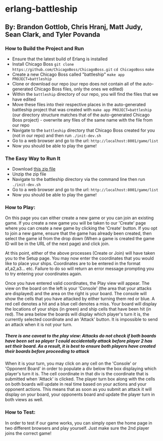 # erlang-battleship
## By: Brandon Gottlob, Chris Hranj, Matt Judy, Sean Clark, and Tyler Povanda

### How to Build the Project and Run
- Ensure that the latest build of Erlang is installed
- Install Chicago Boss
`git clone https://github.com/ChicagoBoss/ChicagoBoss.git`
`cd ChicagoBoss`
`make`
- Create a new Chicago Boss called "battleship"
`make app PROJECT=battleship`
- Clone or download our repo (our repo does not contain all of the auto-generated Chicago Boss files, only the ones we edited)
- Within the `battleship` directory of our repo, you will find the files that we have edited
 - Move these files into their respective places in the auto-generated battleship project that was created with `make app PROJECT=battleship` (our directory structure matches that of the auto-generated Chicago Boss project) - overwrite any files of the same name with the file from our repo
- Navigate to the `battleship` directory that Chicago Boss created for you (not in our repo) and then run `./init-dev.sh`
- Go to a web browser and go to the url: `http://localhost:8001/game/list`
 - Now you should be able to play the game!

### The Easy Way to Run It
- Download [this zip file](https://s3.amazonaws.com/proglang/battleship.zip)
- Unzip the zip file
- Navigate to the battleship directory via the command line then run `./init-dev.sh`
- Go to a web browser and go to the url: `http://localhost:8001/game/list`
 - Now you should be able to play the game!

### How to Play:
On this page you can either create a new game or you can join an existing game.
If you create a new game you will be taken to our 'Create' page where you can create a new game by clicking the 'Create' button.
If you opt to join a new game, ensure that the game has already been created, then select the game id from the drop down (When
a game is created the game ID will be in the URL of the next page) and click join.

At this point, either of the above processes (Create or Join) will have taken you to the Setup page. You may now enter the coordinates
that you would like to place your ships. Coordinates are to be entered in the format a1,a2,a3... etc. Failure to do so will return an error message
prompting you to try entering your coordinates again.

Once you have entered valid coordinates, the Play view will appear. The view on the board on the left is your 'Console' (the area that your attacks are displayed)
and the area on the right is your board. The console will show the cells that you have attacked by either turning them red or blue.
A red cell denotes a hit and a blue cell denotes a miss. Your board will display the locations of your ships (in green) and ship cells
that have been hit (in red). The area below the boards will display which player's turn it is, the currently selected coordinate and
an 'Attack' button. It is impossible to send an attack when it is not your turn.

##### There is one caveat to the play view: Attacks do not check if both boards have been set so player 1 could accidentally attack before player 2 has set their board. As a result, it is best to ensure both players have created their boards before proceeding to attack

When it is your turn, you may click on any cell on the 'Console' or 'Opponent Board' in order to populate a div below the box displaying
which player's turn it is. The cell coordinate in that div is the coordinate that is submitted when 'Attack' is clicked. The player turn
box along with the cells on both boards will update in real time based on your actions and your opponent actions. This means that as soon as you
submit an attack it will display on your board, your opponents board and update the player turn in both views as well.

### How to Test:
In order to test if our game works, you can simply open the home page in two different browsers and play yourself. Just make sure the 2nd player joins the
correct game!

